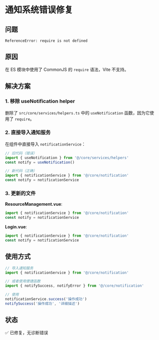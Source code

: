 # 通知系统错误修复

## 问题

`ReferenceError: require is not defined`

## 原因

在 ES 模块中使用了 CommonJS 的 `require` 语法，Vite 不支持。

## 解决方案

### 1. 移除 useNotification helper

删除了 `src/core/services/helpers.ts` 中的 `useNotification` 函数，因为它使用了 `require`。

### 2. 直接导入通知服务

在组件中直接导入 `notificationService`：

```typescript
// 旧代码（错误）
import { useNotification } from '@/core/services/helpers'
const notify = useNotification()

// 新代码（正确）
import { notificationService } from '@/core/notification'
const notify = notificationService
```

### 3. 更新的文件

**ResourceManagement.vue**:

```typescript
import { notificationService } from '@/core/notification'
const notify = notificationService
```

**Login.vue**:

```typescript
import { notificationService } from '@/core/notification'
const notify = notificationService
```

## 使用方式

```typescript
// 导入通知服务
import { notificationService } from '@/core/notification'

// 或者使用便捷函数
import { notifySuccess, notifyError } from '@/core/notification'

// 使用
notificationService.success('操作成功')
notifySuccess('操作成功', '详细描述')
```

## 状态

✅ 已修复，无诊断错误

